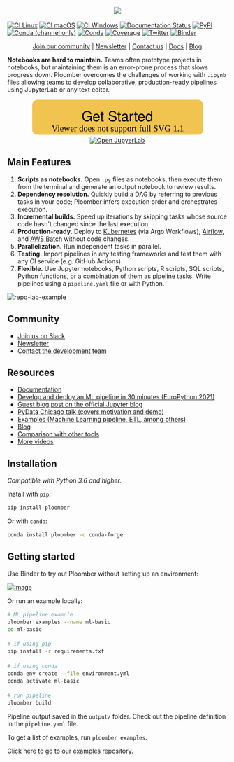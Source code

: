 <p align="center" width="100%">
  <img src="https://ploomber.io/ploomber-logo.png" height="250">
</p>

[![CI Linux](https://github.com/ploomber/ploomber/workflows/CI%20Linux/badge.svg)](https://github.com/ploomber/ploomber/workflows/CI%20Linux/badge.svg)
[![CI macOS](https://github.com/ploomber/ploomber/workflows/CI%20macOS/badge.svg)](https://github.com/ploomber/ploomber/workflows/CI%20macOS/badge.svg)
[![CI Windows](https://github.com/ploomber/ploomber/workflows/CI%20Windows/badge.svg)](https://github.com/ploomber/ploomber/workflows/CI%20Windows/badge.svg)
[![Documentation Status](https://readthedocs.org/projects/ploomber/badge/?version=latest)](https://ploomber.readthedocs.io/en/latest/?badge=latest)
[![PyPI](https://badge.fury.io/py/ploomber.svg)](https://badge.fury.io/py/ploomber)
[![Conda (channel only)](https://img.shields.io/conda/vn/conda-forge/ploomber)](https://anaconda.org/conda-forge/ploomber)
[![Conda](https://img.shields.io/conda/pn/conda-forge/ploomber)](https://anaconda.org/conda-forge/ploomber)
[![Coverage](https://coveralls.io/repos/github/ploomber/ploomber/badge.svg?branch=master)](https://coveralls.io/github/ploomber/ploomber?branch=master)
[![Twitter](https://img.shields.io/twitter/follow/edublancas?label=Follow&style=social)](https://twitter.com/intent/user?screen_name=edublancas)
[![Binder](https://mybinder.org/badge_logo.svg)](https://mybinder.org/v2/gh/ploomber/binder-env/main?urlpath=git-pull%3Frepo%3Dhttps%253A%252F%252Fgithub.com%252Fploomber%252Fprojects%26urlpath%3Dlab%252Ftree%252Fprojects%252Fspec-api-python%252FREADME.ipynb%26branch%3Dmaster)


<p align="center">
  <a href="http://community.ploomber.io">Join our community</a>
  |
  <a href="https://www.getrevue.co/profile/ploomber">Newsletter</a>
  |
  <a href="https://forms.gle/Xf9h1Q2TGoSk15NEA">Contact us</a>
  |
  <a href="https://ploomber.readthedocs.io/">Docs</a>
  |
  <a href="https://ploomber.io/">Blog</a>
</p>

**Notebooks are hard to maintain.** Teams often prototype projects in notebooks, but maintaining them is an error-prone process that slows progress down. Ploomber overcomes the challenges of working with `.ipynb` files allowing teams to develop collaborative, production-ready pipelines using JupyterLab or any text editor.


<p align="center">
  <a href="https://ploomber.readthedocs.io/en/latest/get-started/spec-api-python.html"> <img src="_static/get-started.svg" alt="Get Started"> </a>
  <a href="https://mybinder.org/v2/gh/ploomber/binder-env/main?urlpath=git-pull%3Frepo%3Dhttps%253A%252F%252Fgithub.com%252Fploomber%252Fprojects%26urlpath%3Dlab%252Ftree%252Fprojects%252Fspec-api-python%252FREADME.ipynb%26branch%3Dmaster"> <img src="_static/open-jupyterlab.svg" alt="Open JupyerLab"> </a>
</p>



## Main Features

1. **Scripts as notebooks.** Open `.py` files as notebooks, then execute them from the terminal and generate an output notebook to review results.
2. **Dependency resolution.** Quickly build a DAG by referring to previous tasks in your code; Ploomber infers execution order and orchestrates execution.
3. **Incremental builds.** Speed up iterations by skipping tasks whose source code hasn't changed since the last execution.
4. **Production-ready.** Deploy to [Kubernetes](https://soopervisor.readthedocs.io/en/latest/tutorials/kubernetes.html) (via Argo Workflows), [Airflow](https://soopervisor.readthedocs.io/en/latest/tutorials/airflow.html), and [AWS Batch](https://soopervisor.readthedocs.io/en/latest/tutorials/aws-batch.html) without code changes.
5. **Parallelization.** Run independent tasks in parallel.
6. **Testing.** Import pipelines in any testing frameworks and test them with any CI service (e.g. GitHub Actions).
7. **Flexible.** Use Jupyter notebooks, Python scripts, R scripts, SQL scripts, Python functions, or a combination of them as pipeline tasks. Write pipelines using a `pipeline.yaml` file or with Python.

![repo-lab-example](https://ploomber.io/repo-lab-example.png)

## Community

* [Join us on Slack](http://community.ploomber.io)
* [Newsletter](https://www.getrevue.co/profile/ploomber)
* [Contact the development team](mailto:contact@ploomber.io)

## Resources

* [Documentation](https://ploomber.readthedocs.io/)
* [Develop and deploy an ML pipeline in 30 minutes (EuroPython 2021)](https://youtu.be/O8tqiCkIWPs)
* [Guest blog post on the official Jupyter blog](https://blog.jupyter.org/ploomber-maintainable-and-collaborative-pipelines-in-jupyter-acb3ad2101a7)
* [PyData Chicago talk (covers motivation and demo)](https://youtu.be/qUL7QabcKcw)
* [Examples (Machine Learning pipeline, ETL, among others)](https://github.com/ploomber/projects)
* [Blog](https://ploomber.io/)
* [Comparison with other tools](https://ploomber.io/posts/survey)
* [More videos](https://ploomber.readthedocs.io/en/latest/videos.html)

## Installation

*Compatible with Python 3.6 and higher.*

Install with `pip`:

```sh
pip install ploomber
```

Or with `conda`:

```sh
conda install ploomber -c conda-forge
```

## Getting started

Use Binder to try out Ploomber without setting up an environment:

[![image](https://mybinder.org/badge_logo.svg)](https://mybinder.org/v2/gh/ploomber/binder-env/main?urlpath=git-pull%3Frepo%3Dhttps%253A%252F%252Fgithub.com%252Fploomber%252Fprojects%26urlpath%3Dlab%252Ftree%252Fprojects%252Fspec-api-python%252FREADME.ipynb%26branch%3Dmaster)

Or run an example locally:

```sh
# ML pipeline example
ploomber examples --name ml-basic
cd ml-basic

# if using pip
pip install -r requirements.txt

# if using conda
conda env create --file environment.yml
conda activate ml-basic

# run pipeline
ploomber build
```

Pipeline output saved in the `output/` folder. Check out the pipeline definition
in the `pipeline.yaml` file.

To get a list of examples, run `ploomber examples`.

Click here to go to our [examples](https://github.com/ploomber/projects) repository.
